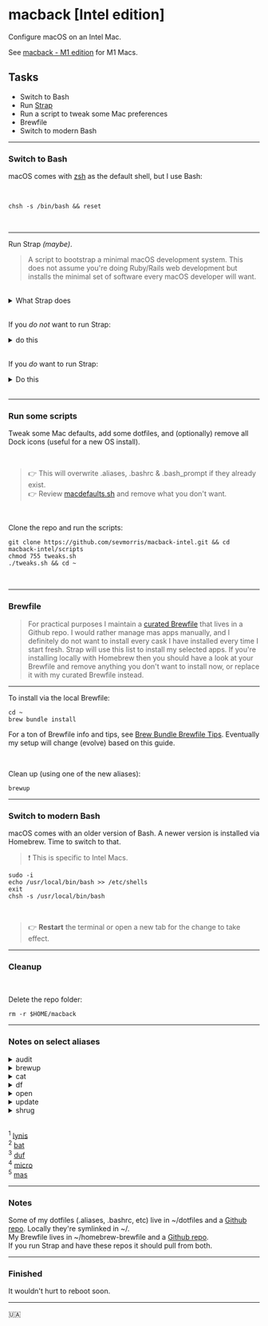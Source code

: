 # macback [Intel edition]

Configure macOS on an Intel Mac.

See [macback - M1 edition](https://github.com/sevmorris/macback-m1) for M1 Macs.


## Tasks

- Switch to Bash
- Run [Strap](https://github.com/MikeMcQuaid/strap)
- Run a script to tweak some Mac preferences
- Brewfile
- Switch to modern Bash

---
### Switch to Bash

  macOS comes with [zsh](https://support.apple.com/en-us/HT208050) as the default shell, but I use Bash:

  <br>

  ```
  chsh -s /bin/bash && reset
  ```

<br>

---
Run Strap *(maybe)*.

> A script to bootstrap a minimal macOS development system. This does not assume you're doing Ruby/Rails
> web development but installs the minimal set of software every macOS developer will want.

<br>

<details>
  <summary>What Strap does</summary>

<br>

- Disables Java in Safari (for better security)
- Enables the macOS screensaver password immediately (for better security)
- Enables the macOS application firewall (for better security)
- Adds a Found this computer? message to the login screen (for machine recovery)
- Enables full-disk encryption and saves the FileVault Recovery Key to the Desktop (for better security)
- Installs the Xcode Command Line Tools (for compilers and Unix tools)
- Agree to the Xcode license (for using compilers without prompts)
- Installs Homebrew (for installing command-line software)
- Installs Homebrew Bundle (for bundler-like Brewfile support)
- Installs Homebrew Services (for managing Homebrew-installed services)
- Installs Homebrew Cask (for installing graphical software)
- Installs the latest macOS software updates (for better security)
- Installs dotfiles from a user's https://github.com/username/dotfiles repository. If they exist and are executable: runs script/setup to configure the dotfiles and script/strap-after-setup after setting up everything else.
- Installs software from a user's Brewfile in their https://github.com/username/homebrew-brewfile repository or .Brewfile in their home directory.
- A simple web application to set Git's name, email and GitHub token (needs authorised on any organisations you wish to access)
- Idempotent

</details>

<br>

If you _do not_ want to run Strap:

<details>
  <summary>do this</summary>

---
Install [Homebrew](https://brew.sh/):


```
/bin/bash -c "$(curl -fsSL https://raw.githubusercontent.com/Homebrew/install/HEAD/install.sh)"
```

<br>

Install Xcode Command Line Tools:


```
xcode-select --install
```

</details>

<br>

If you _do_ want to run Strap:

<details>
  <summary>Do this</summary>

---

```
git clone https://github.com/MikeMcQuaid/strap
cd strap
bash bin/strap.sh
```

Alternatively, you can run [Strap in a browser](https://macos-strap.herokuapp.com/).

</details>

<br>

---
### Run some scripts

Tweak some Mac defaults, add some dotfiles, and (optionally) remove all Dock icons (useful for a new OS install).

<br>

> :point_right: This will overwrite .aliases, .bashrc & .bash_prompt if they already exist.<br>
> :point_right: Review [macdefaults.sh](scripts/macdefaults.sh) and remove what you don't want.

<br>

Clone the repo and run the scripts:

```
git clone https://github.com/sevmorris/macback-intel.git && cd macback-intel/scripts
chmod 755 tweaks.sh
./tweaks.sh && cd ~
```

<br>

---
### Brewfile

> For practical purposes I maintain a [curated Brewfile](https://github.com/sevmorris/homebrew-brewfile.git) that lives in a Github repo. I would rather manage mas apps manually, and I definitely do not want to install every cask I have installed every time I start fresh. Strap will use this list to install my selected apps. If you're installing locally with Homebrew then you should have a look at your Brewfile and remove anything you don't want to install now, or replace it with my curated Brewfile instead.

---
To install via the local Brewfile:

```
cd ~
brew bundle install
```

For a ton of Brewfile info and tips, see [Brew Bundle Brewfile Tips](https://gist.github.com/ChristopherA/a579274536aab36ea9966f301ff14f3f). Eventually my setup will change (evolve) based on this guide.

<br>

Clean up (using one of the new aliases):

```
brewup
```

---
### Switch to modern Bash

macOS comes with an older version of Bash. A newer version is installed via Homebrew. Time to switch to that.

> :exclamation: This is specific to Intel Macs.

```
sudo -i
echo /usr/local/bin/bash >> /etc/shells
exit
chsh -s /usr/local/bin/bash
```

<br>

> :point_right: **Restart** the terminal or open a new tab for the change to take effect.


---
### Cleanup

<br>

Delete the repo folder:

```
rm -r $HOME/macback
```


---
### Notes on select aliases

<details>
  <summary>audit</summary>
  <br>
  Runs a system audit using security and system auditing tool Lynis <sup>1</sup>.

</details>


<details>
  <summary>brewup</summary>
  <br>
  Updates, upgrades & cleans up Homebrew.

</details>


<details>
  <summary>cat</summary>
  <br>
  Opens a file with cat clone bat <sup>2</sup>.

</details>


<details>
  <summary>df</summary>
  <br>
  Gives an overview of the filesystem disk space usage using Disk Usage/Free utility (duf) <sup>3</sup> instead of df.

</details>


<details>
  <summary>open</summary>
  <br>
  Opens file for editing in the text editor micro <sup>4</sup> .  

</details>


<details>
  <summary>update</summary>
  <br>
  Gets macOS Software Updates (using mas <sup>5</sup>), and updates installed Ruby gems, npm, and their installed packages.

</details>


<details>
  <summary>shrug</summary>
  <br>
  Copies ¯\_(ツ)_/¯ to the clipboard

</details>

<br>

<sup>1</sup> [lynis](https://formulae.brew.sh/formula/lynis#default)<br>
<sup>2</sup> [bat](https://formulae.brew.sh/formula/bat#default)<br>
<sup>3</sup> [duf](https://formulae.brew.sh/formula/duf#default)<br>
<sup>4</sup> [micro](https://formulae.brew.sh/formula/micro#default)<br>
<sup>5</sup> [mas](https://formulae.brew.sh/formula/mas#default)


---
### Notes

Some of my dotfiles (.aliases, .bashrc, etc) live in ~/dotfiles and a [Github repo](https://github.com/sevmorris/dotfiles.git). Locally they're symlinked in ~/.<br>
My Brewfile lives in ~/homebrew-brewfile  and a [Github repo](https://github.com/sevmorris/homebrew-brewfile.git).<br>
If you run Strap and have these repos it should pull from both.


---
### Finished

It wouldn't hurt to reboot soon.

---

:ukraine:
